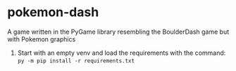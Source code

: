 # pokemon-dash
A game written in the PyGame library resembling the BoulderDash game but with Pokemon graphics
  
1. Start with an empty venv and load the requirements with the command: `py -m pip install -r requirements.txt`
